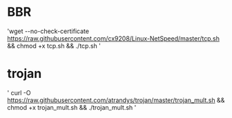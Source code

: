 # BBR

'wget --no-check-certificate https://raw.githubusercontent.com/cx9208/Linux-NetSpeed/master/tcp.sh && chmod +x tcp.sh && ./tcp.sh
'

# trojan

'
curl -O https://raw.githubusercontent.com/atrandys/trojan/master/trojan_mult.sh && chmod +x trojan_mult.sh && ./trojan_mult.sh
'